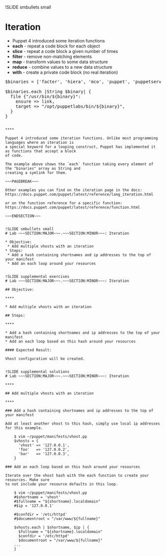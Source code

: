 !SLIDE smbullets small
# Iteration

* Puppet 4 introduced some iteration functions
 * **each** - repeat a code block for each object
 * **slice** - repeat a code block a given number of times
 * **filter** - remove non-matching elements
 * **map** - transform values to some data structure
 * **reduce** - combine values to a new data structure
 * **with** - create a private code block (no real iteration)

<pre>
$binaries = ['facter', 'hiera', 'mco', 'puppet', 'puppetserver']

$binaries.each |String $binary| {
  file {"/usr/bin/${binary}":
    ensure => link,
    target => "/opt/puppetlabs/bin/${binary}",
  }
}
</pre>

~~~SECTION:handouts~~~

****

Puppet 4 introduced some iteration functions. Unlike most programming languages where an iteration is
a special keyword for a looping construct, Puppet has implemented it as functions that accept a block
of code.

The example above shows the `each` function taking every element of the "binaries" array as String and
creating a symlink for them.

~~~PAGEBREAK~~~

Other examples you can find on the iteration page in the docs: https://docs.puppet.com/puppet/latest/reference/lang_iteration.html

or on the function reference for a specific function: https://docs.puppet.com/puppet/latest/reference/function.html

~~~ENDSECTION~~~


!SLIDE smbullets small
# Lab ~~~SECTION:MAJOR~~~.~~~SECTION:MINOR~~~: Iteration

* Objective:
 * Add multiple vhosts with an iteration
* Steps:
 * Add a hash containing shortnames and ip addresses to the top of your manifest
 * Add an each loop around your resources


!SLIDE supplemental exercises
# Lab ~~~SECTION:MAJOR~~~.~~~SECTION:MINOR~~~: Iteration

## Objective:

****

* Add multiple vhosts with an iteration

## Steps:

****

* Add a hash containing shortnames and ip addresses to the top of your manifest
* Add an each loop based on this hash around your resources

#### Expected Result:

Vhost configuration will be created.


!SLIDE supplemental solutions
# Lab ~~~SECTION:MAJOR~~~.~~~SECTION:MINOR~~~: Iteration

****

## Add multiple vhosts with an iteration

****

### Add a hash containing shortnames and ip addresses to the top of your manifest

Add at least another vhost to this hash, simply use local ip addresses for this example.

    $ vim ~/puppet/manifests/vhost.pp
    $vhosts = {
      'vhost' => '127.0.0.1',
      'foo'   => '127.0.0.2',
      'bar'   => '127.0.0.3',
    }

### Add an each loop based on this hash around your resources

Iterate over the vhost hash with the each function to create your resources. Make sure
to not include your resource defaults in this loop.

    $ vim ~/puppet/manifests/vhost.pp
    #$shortname = 'vhost'
    #$fullname = "${shortname}.localdomain"
    #$ip = '127.0.0.1'

    #$confdir = '/etc/httpd'
    #$documentroot = "/var/www/${fullname}"

    $vhosts.each | $shortname, $ip | {
      $fullname = "${shortname}.localdomain"
      $confdir = '/etc/httpd'
      $documentroot = "/var/www/${fullname}"
    ...
    }
